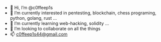 - 👋 Hi, I’m @c0ffeep1s
- 👀 I’m currently interested in pentesting, blockchain, chess programing, python, golang, rust ...
- 🌱 I’m currently learning web-hacking, solidity ...
- 💞️ I’m looking to collaborate on all the things
- 📫 c0ffeep1s44@gmail.com

<!---
c0ffeep1s/c0ffeep1s is a ✨ special ✨ repository because its `README.md` (this file) appears on your GitHub profile.
You can click the Preview link to take a look at your changes.
--->
